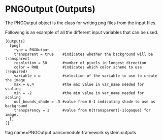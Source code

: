 # PNGOutput (Outputs)

The PNGOutput object is the class for writing png files from the input files.

Following is an example of all the different input variables that can be used.

```
[Outputs]
  [png]
    type = PNGOutput
    transparent = true    #indicates whether the background will be transparent
    resolution = 50       #number of pixels in longest direction
    color = RWB           #indicates which color scheme to use (required)
    variable = u          #selection of the variable to use to create the image
    max = 6.4             #the max value in var_name needed for scaling
    min = -2              #the min value in var_name needed for scaling
    out_bounds_shade = .5 #value from 0-1 indicating shade to use as background
    transparency = 1      #value from 0(transparent)-1(opaque) for image.
  []
[]
```

!tag name=PNGOutput pairs=module:framework system:outputs
